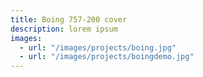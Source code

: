 ```yaml
---
title: Boing 757-200 cover
description: lorem ipsum
images:
  - url: "/images/projects/boing.jpg"
  - url: "/images/projects/boingdemo.jpg"
---
```


